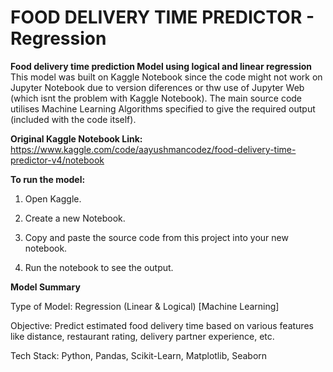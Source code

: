 # FOOD DELIVERY TIME PREDICTOR - Regression
**Food delivery time prediction Model using logical and linear regression** 
This model was built on Kaggle Notebook since the code might not work on Jupyter Notebook due to version diferences or thw use of Jupyter Web (which isnt the problem with Kaggle Notebook). The main source code utilises Machine Learning Algorithms specified to give the required output (included with the code itself).

**Original Kaggle Notebook Link:** https://www.kaggle.com/code/aayushmancodez/food-delivery-time-predictor-v4/notebook

**To run the model:**

1) Open Kaggle.

2) Create a new Notebook.

3) Copy and paste the source code from this project into your new notebook.

4) Run the notebook to see the output.

**Model Summary**

Type of Model: Regression (Linear & Logical) [Machine Learning]

Objective: Predict estimated food delivery time based on various features like distance, restaurant rating, delivery partner experience, etc.

Tech Stack: Python, Pandas, Scikit-Learn, Matplotlib, Seaborn
